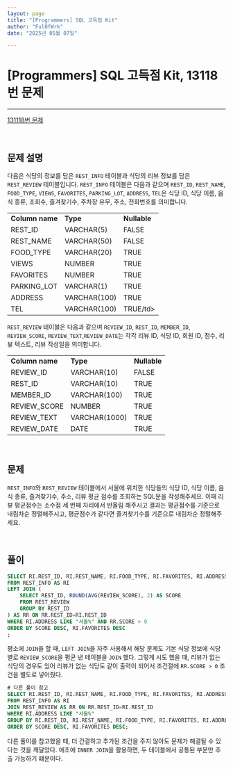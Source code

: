 ```yaml
---
layout: page
title: "[Programmers] SQL 고득점 Kit"
author: "FulOfWrk"
date: "2025년 05월 07일"

---
```


# [Programmers] SQL 고득점 Kit, 13118번 문제

---

[131118번 문제](https://school.programmers.co.kr/learn/courses/30/lessons/131118)

<br>

## 문제 설명

다음은 식당의 정보를 담은 `REST_INFO` 테이블과 식당의 리뷰 정보를 담은 `REST_REVIEW` 테이블입니다. `REST_INFO` 테이블은 다음과 같으며 `REST_ID`, `REST_NAME`, `FOOD_TYPE`, `VIEWS`, `FAVORITES`, `PARKING_LOT`, `ADDRESS`, `TEL`은 식당 ID, 식당 이름, 음식 종류, 조회수, 즐겨찾기수, 주차장 유무, 주소, 전화번호를 의미합니다. 

<table>
  <tr>
    <td><b>Column name</b></td>
    <td><b>Type</b></td>
    <td><b>Nullable</b></td>
  </tr>
  <tr>
    	<td>REST_ID</td>
	    <td>VARCHAR(5)</td>
  	  <td>FALSE</td>
  </tr>
  <tr>
    	<td>REST_NAME</td>
	    <td>VARCHAR(50)</td>
  	  <td>FALSE</td>
  </tr>
  <tr>
    	<td>FOOD_TYPE</td>
	    <td>VARCHAR(20)</td>
  	  <td>TRUE</td>
  </tr>
  <tr>
    	<td>VIEWS</td>
	    <td>NUMBER</td>
  	  <td>TRUE</td>
  </tr>
  <tr>
    	<td>FAVORITES</td>
	    <td>NUMBER</td>
  	  <td>TRUE</td>
  </tr>
  <tr>
    	<td>PARKING_LOT</td>
	    <td>VARCHAR(1)</td>
  	  <td>TRUE</td>
  </tr>
  <tr>
    	<td>ADDRESS</td>
	    <td>VARCHAR(100)</td>
  	  <td>TRUE</td>
  </tr>
  <tr>
    	<td>TEL</td>
	    <td>VARCHAR(100)</td>
  	  <td>TRUE/td>
  </tr>
</table>


`REST_REVIEW` 테이블은 다음과 같으며 `REVIEW_ID`, `REST_ID`, `MEMBER_ID`, `REVIEW_SCORE`, `REVIEW_TEXT`,`REVIEW_DATE`는 각각 리뷰 ID, 식당 ID, 회원 ID, 점수, 리뷰 텍스트, 리뷰 작성일을 의미합니다. 

<table>
  <tr>
    <td><b>Column name</b></td>
    <td><b>Type</b></td>
    <td><b>Nullable</b></td>
  </tr>
  <tr>
  	<td>REVIEW_ID</td>
    <td>VARCHAR(10)</td>
    <td>FALSE</td>
  </tr>
  <tr>
  	<td>REST_ID</td>
    <td>VARCHAR(10)</td>
    <td>TRUE</td>
  </tr>
  <tr>
  	<td>MEMBER_ID</td>
    <td>VARCHAR(100)</td>
    <td>TRUE</td>
  </tr>
  <tr>
  	<td>REVIEW_SCORE</td>
    <td>NUMBER</td>
    <td>TRUE</td>
  </tr>
  <tr>
  	<td>REVIEW_TEXT</td>
    <td>VARCHAR(1000)</td>
    <td>TRUE</td>
  </tr>
  <tr>
  	<td>REVIEW_DATE</td>
    <td>DATE</td>
    <td>TRUE</td>
  </tr>
</table>


<br>

## 문제

`REST_INFO`와 `REST_REVIEW` 테이블에서 서울에 위치한 식당들의 식당 ID, 식당 이름, 음식 종류, 즐겨찾기수, 주소, 리뷰 평균 점수를 조회하는 SQL문을 작성해주세요. 이때 리뷰 평균점수는 소수점 세 번째 자리에서 반올림 해주시고 결과는 평균점수를 기준으로 내림차순 정렬해주시고, 평균점수가 같다면 즐겨찾기수를 기준으로 내림차순 정렬해주세요. 

<br>

## 풀이

```sql
SELECT RI.REST_ID, RI.REST_NAME, RI.FOOD_TYPE, RI.FAVORITES, RI.ADDRESS, RR.SCORE
FROM REST_INFO AS RI
LEFT JOIN (
    SELECT REST_ID, ROUND(AVG(REVIEW_SCORE), 2) AS SCORE
    FROM REST_REVIEW
    GROUP BY REST_ID
) AS RR ON RR.REST_ID=RI.REST_ID
WHERE RI.ADDRESS LIKE "서울%" AND RR.SCORE > 0
ORDER BY SCORE DESC, RI.FAVORITES DESC
;

```

평소에 `JOIN`을 할 때, `LEFT JOIN`을 자주 사용해서 해당 문제도 기본 식당 정보에 식당 별로  `REVIEW_SCORE`을 평균 낸 테이블을 `JOIN` 했다. 그렇게 시도 했을 때, 리뷰가 없는 식당의 경우도 있어 리뷰가 없는 식당도 같이 출력이 되어서 조건절에 `RR.SCORE > 0` 조건을 별도로 넣어줬다. 

```sql
# 다른 풀이 참고
SELECT RI.REST_ID, RI.REST_NAME, RI.FOOD_TYPE, RI.FAVORITES, RI.ADDRESS, ROUND(AVG(RR.REVIEW_SCORE), 2) AS SCORE
FROM REST_INFO AS RI
JOIN REST_REVIEW AS RR ON RR.REST_ID=RI.REST_ID
WHERE RI.ADDRESS LIKE "서울%"
GROUP BY RI.REST_ID, RI.REST_NAME, RI.FOOD_TYPE, RI.FAVORITES, RI.ADDRESS
ORDER BY SCORE DESC, RI.FAVORITES DESC;
```

다른 풀이를 참고했을 때, 더 간결하고 추가된 조건을 주지 않아도 문제가 해결될 수 있다는 것을 깨달았다. 애초에 `INNER JOIN`을 활용하면, 두 테이블에서 공통된 부분만 추출 가능하기 떄문이다. 

